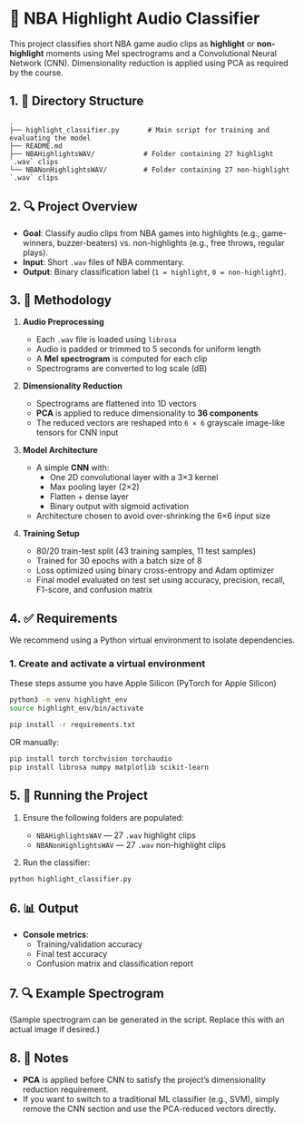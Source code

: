 # 🏀 NBA Highlight Audio Classifier

This project classifies short NBA game audio clips as **highlight** or **non-highlight** moments using Mel spectrograms and a Convolutional Neural Network (CNN). Dimensionality reduction is applied using PCA as required by the course.

## 1. 📁 Directory Structure

```
.
├── highlight_classifier.py       # Main script for training and evaluating the model
├── README.md
├── NBAHighlightsWAV/            # Folder containing 27 highlight `.wav` clips
└── NBANonHighlightsWAV/         # Folder containing 27 non-highlight `.wav` clips
```

## 2. 🔍 Project Overview

- **Goal**: Classify audio clips from NBA games into highlights (e.g., game-winners, buzzer-beaters) vs. non-highlights (e.g., free throws, regular plays).
- **Input**: Short `.wav` files of NBA commentary.
- **Output**: Binary classification label (`1 = highlight`, `0 = non-highlight`).

## 3. 🧠 Methodology

1. **Audio Preprocessing**
   - Each `.wav` file is loaded using `librosa`
   - Audio is padded or trimmed to 5 seconds for uniform length
   - A **Mel spectrogram** is computed for each clip
   - Spectrograms are converted to log scale (dB)

2. **Dimensionality Reduction**
   - Spectrograms are flattened into 1D vectors
   - **PCA** is applied to reduce dimensionality to **36 components**
   - The reduced vectors are reshaped into `6 × 6` grayscale image-like tensors for CNN input

3. **Model Architecture**
   - A simple **CNN** with:
     - One 2D convolutional layer with a 3×3 kernel
     - Max pooling layer (2×2)
     - Flatten + dense layer
     - Binary output with sigmoid activation
   - Architecture chosen to avoid over-shrinking the 6×6 input size

4. **Training Setup**
   - 80/20 train-test split (43 training samples, 11 test samples)
   - Trained for 30 epochs with a batch size of 8
   - Loss optimized using binary cross-entropy and Adam optimizer
   - Final model evaluated on test set using accuracy, precision, recall, F1-score, and confusion matrix

## 4. ✅ Requirements

We recommend using a Python virtual environment to isolate dependencies.

### 1. Create and activate a virtual environment

These steps assume you have Apple Silicon (PyTorch for Apple Silicon)

```bash
python3 -m venv highlight_env
source highlight_env/bin/activate
```

```bash
pip install -r requirements.txt
```

OR manually:

```bash
pip install torch torchvision torchaudio          
pip install librosa numpy matplotlib scikit-learn
```

## 5. 🚀 Running the Project

1. Ensure the following folders are populated:
   - `NBAHighlightsWAV` — 27 `.wav` highlight clips
   - `NBANonHighlightsWAV` — 27 `.wav` non-highlight clips

2. Run the classifier:

```bash
python highlight_classifier.py
```

## 6. 📊 Output

- **Console metrics**:
  - Training/validation accuracy
  - Final test accuracy
  - Confusion matrix and classification report

## 7. 🔍 Example Spectrogram

(Sample spectrogram can be generated in the script. Replace this with an actual image if desired.)

## 8. 📌 Notes

- **PCA** is applied before CNN to satisfy the project’s dimensionality reduction requirement.
- If you want to switch to a traditional ML classifier (e.g., SVM), simply remove the CNN section and use the PCA-reduced vectors directly.
